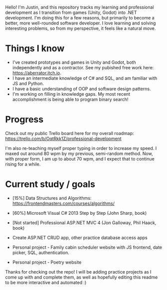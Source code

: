 Hello! I'm Justin, and this repository tracks my learning and professional development as I transition from games (Unity, Godot) into .NET development. I'm doing this for a few reasons, but primarily to become a better, more well-rounded software developer. I love learning and solving interesting problems, so from my perspective, it feels like a natural move.

# Things I know
- I've created prototypes and games in Unity and Godot, both independently and as a contractor. See my pubished free work here: https://aberrator.itch.io.
- I have an intermediate knowledge of C# and SQL, and am familiar with JS and Python.
- I have a basic understanding of OOP and software design patterns.
- I'm working on filling in knowledge gaps. My most recent accomplishment is being able to program binary search!

# Progress
Check out my public Trello board here for my overall roadmap:
https://trello.com/b/OqtRkk1Z/professional-development

I'm also re-teaching myself proper typing in order to increase my speed. I maxed out around 80 wpm by my previous, semi-random method. Now, with proper form, I am up to about 70 wpm, and I expect that to continue rising for a while.

# Current study / goals
- [15%] Data Structures and Algorithms: https://frontendmasters.com/courses/algorithms/
- [60%] Microsoft Visual C# 2013 Step by Step (John Sharp, book)
- [Not started] Professional ASP.NET MVC 4 (Jon Galloway, Phil Haack, book)

- Create ASP.NET CRUD app, other practice database access apps
- Personal project - Family cabin scheduler website with JS frontend, date picker, SQL, authentication.
- Personal project - Poetry website

Thanks for checking out the repo! I will be adding practice projects as I come up with and complete them, as well as hopefully editing this readme to be more interactive and automated :)
